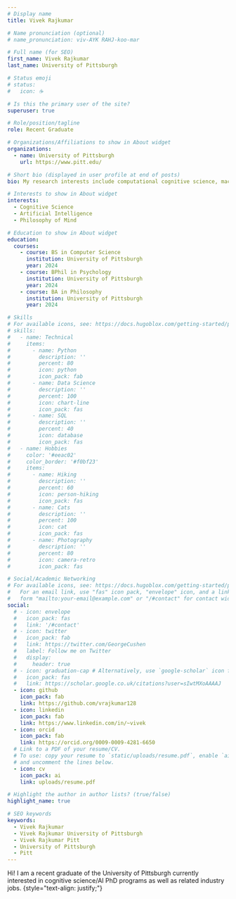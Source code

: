 ```yaml
---
# Display name
title: Vivek Rajkumar

# Name pronunciation (optional)
# name_pronunciation: viv-AYK RAHJ-koo-mar

# Full name (for SEO)
first_name: Vivek Rajkumar
last_name: University of Pittsburgh

# Status emoji
# status:
#   icon: ☕️

# Is this the primary user of the site?
superuser: true

# Role/position/tagline
role: Recent Graduate

# Organizations/Affiliations to show in About widget
organizations:
  - name: University of Pittsburgh
    url: https://www.pitt.edu/

# Short bio (displayed in user profile at end of posts)
bio: My research interests include computational cognitive science, machine learning, and climate change.

# Interests to show in About widget
interests:
  - Cognitive Science
  - Artificial Intelligence
  - Philosophy of Mind

# Education to show in About widget
education:
  courses:
    - course: BS in Computer Science
      institution: University of Pittsburgh
      year: 2024
    - course: BPhil in Psychology
      institution: University of Pittsburgh
      year: 2024
    - course: BA in Philosophy
      institution: University of Pittsburgh
      year: 2024

# Skills
# For available icons, see: https://docs.hugoblox.com/getting-started/page-builder/#icons
# skills:
#   - name: Technical
#     items:
#       - name: Python
#         description: ''
#         percent: 80
#         icon: python
#         icon_pack: fab
#       - name: Data Science
#         description: ''
#         percent: 100
#         icon: chart-line
#         icon_pack: fas
#       - name: SQL
#         description: ''
#         percent: 40
#         icon: database
#         icon_pack: fas
#   - name: Hobbies
#     color: '#eeac02'
#     color_border: '#f0bf23'
#     items:
#       - name: Hiking
#         description: ''
#         percent: 60
#         icon: person-hiking
#         icon_pack: fas
#       - name: Cats
#         description: ''
#         percent: 100
#         icon: cat
#         icon_pack: fas
#       - name: Photography
#         description: ''
#         percent: 80
#         icon: camera-retro
#         icon_pack: fas

# Social/Academic Networking
# For available icons, see: https://docs.hugoblox.com/getting-started/page-builder/#icons
#   For an email link, use "fas" icon pack, "envelope" icon, and a link in the
#   form "mailto:your-email@example.com" or "/#contact" for contact widget.
social:
  # - icon: envelope
  #   icon_pack: fas
  #   link: '/#contact'
  # - icon: twitter
  #   icon_pack: fab
  #   link: https://twitter.com/GeorgeCushen
  #   label: Follow me on Twitter
  #   display:
  #     header: true
  # - icon: graduation-cap # Alternatively, use `google-scholar` icon from `ai` icon pack
  #   icon_pack: fas
  #   link: https://scholar.google.co.uk/citations?user=sIwtMXoAAAAJ
  - icon: github
    icon_pack: fab
    link: https://github.com/vrajkumar128
  - icon: linkedin
    icon_pack: fab
    link: https://www.linkedin.com/in/~vivek
  - icon: orcid
    icon_pack: fab
    link: https://orcid.org/0009-0009-4281-6650
  # Link to a PDF of your resume/CV.
  # To use: copy your resume to `static/uploads/resume.pdf`, enable `ai` icons in `params.yaml`,
  # and uncomment the lines below.
  - icon: cv
    icon_pack: ai
    link: uploads/resume.pdf

# Highlight the author in author lists? (true/false)
highlight_name: true

# SEO keywords
keywords:
  - Vivek Rajkumar
  - Vivek Rajkumar University of Pittsburgh
  - Vivek Rajkumar Pitt
  - University of Pittsburgh
  - Pitt
---
```


Hi! I am a recent graduate of the University of Pittsburgh currently interested in cognitive science/AI PhD programs as well as related industry jobs.
{style="text-align: justify;"}
